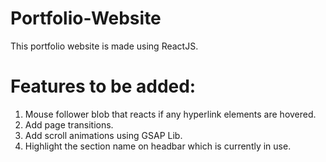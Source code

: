 # Portfolio-Website
This portfolio website is made using ReactJS.

# Features to be added:
1. Mouse follower blob that reacts if any hyperlink elements are hovered.
2. Add page transitions.
3. Add scroll animations using GSAP Lib.
4. Highlight the section name on headbar which is currently in use.
